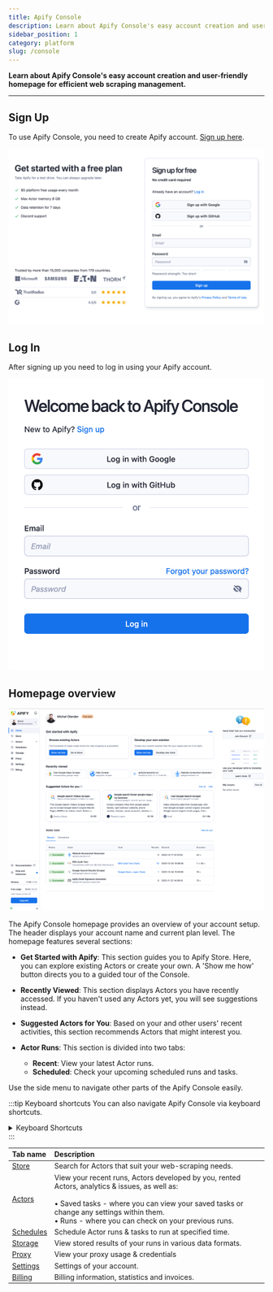```yaml
---
title: Apify Console
description: Learn about Apify Console's easy account creation and user-friendly homepage for efficient web scraping management.
sidebar_position: 1
category: platform
slug: /console
---
```


**Learn about Apify Console's easy account creation and user-friendly homepage for efficient web scraping management.**

---

## Sign Up

To use Apify Console, you need to create Apify account. [Sign up here](https://console.apify.com/sign-up).

![apify-console-sign-up](./images/console-signup.png)

## Log In

After signing up you need to log in using your Apify account.

![apify-console-login](./images/console-login.png)

## Homepage overview

![apify-console-homepage](./images/console-homepage.png)

The Apify Console homepage provides an overview of your account setup. The header displays your account name and current plan level. The homepage features several sections:

- **Get Started with Apify**: This section guides you to Apify Store. Here, you can explore existing Actors or create your own. A 'Show me how' button directs you to a guided tour of the Console.

- **Recently Viewed**: This section displays Actors you have recently accessed. If you haven't used any Actors yet, you will see suggestions instead.

- **Suggested Actors for You**: Based on your and other users' recent activities, this section recommends Actors that might interest you.

- **Actor Runs**: This section is divided into two tabs:
  - **Recent**: View your latest Actor runs.
  - **Scheduled**: Check your upcoming scheduled runs and tasks.

Use the side menu to navigate other parts of the Apify Console easily.

:::tip Keyboard shortcuts
You can also navigate Apify Console via keyboard shortcuts.
<details>
<summary>Keyboard Shortcuts</summary>

|Shortcut| Tab |
|:---|:----|
|Home| GH  |
|Store| GO  |
|Actors| GA  |
|Saved tasks| GT  |
|Runs| GR  |
|Schedules| GU  |
|Storage| GE  |
|Proxy| GP  |
|Settings| GS  |
|Billing| GB  |

</details>
:::

| Tab name | Description |
|:---|:---|
| [Store](/sources/platform/console/store.md)| Search for Actors that suit your web-scraping needs. |
| [Actors](/sources/platform/actors/index.mdx)| View your recent runs, Actors developed by you, rented Actors, analytics & issues, as well as:<br/><br/> &bull; Saved tasks - where you can view your saved tasks or change any settings within them.<br/> &bull; Runs - where you can check on your previous runs. |
| [Schedules](/sources/platform/schedules.md)| Schedule Actor runs & tasks to run at specified time. |
| [Storage](/sources/platform/storage/index.md)| View stored results of your runs in various data formats. |
| [Proxy](/sources/platform/proxy/index.md)| View your proxy usage & credentials |
| [Settings](/sources/platform/console/settings.md)| Settings of your account. |
| [Billing](/sources/platform/console/billing.md)| Billing information, statistics and invoices. |
